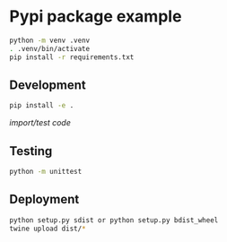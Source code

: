 # Pypi package example
```bash
python -m venv .venv
. .venv/bin/activate
pip install -r requirements.txt
```

## Development
```bash
pip install -e .
```
*import/test code*

## Testing
```bash
python -m unittest
```

## Deployment
```bash
python setup.py sdist or python setup.py bdist_wheel
twine upload dist/*
```